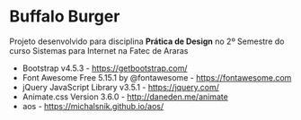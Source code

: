 # Buffalo Burger
Projeto desenvolvido para disciplina **Prática de Design** no 2º Semestre do curso Sistemas para Internet na Fatec de Araras

- Bootstrap v4.5.3 - https://getbootstrap.com/
- Font Awesome Free 5.15.1 by @fontawesome - https://fontawesome.com
- jQuery JavaScript Library v3.5.1 - https://jquery.com/
- Animate.css Version 3.6.0 - http://daneden.me/animate
- aos - https://michalsnik.github.io/aos/
